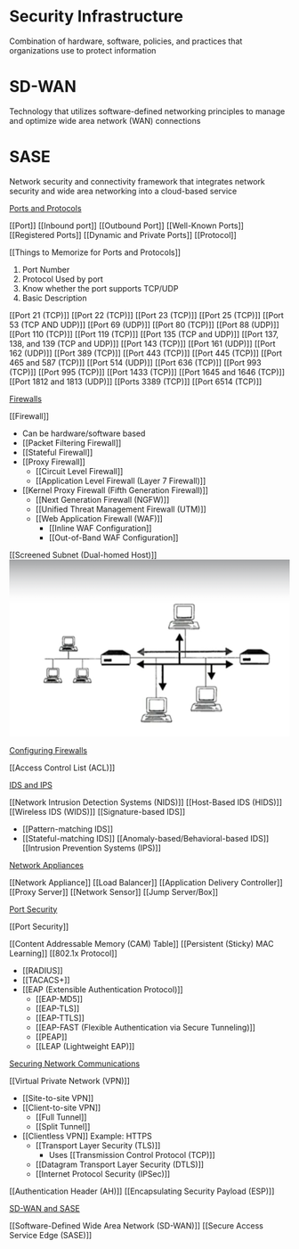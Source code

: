 # Security Infrastructure

Combination of hardware, software, policies, and practices that organizations use to protect information

# SD-WAN

Technology that utilizes software-defined networking principles to manage and optimize wide area network (WAN) connections

# SASE

Network security and connectivity framework that integrates network security and wide area networking into a cloud-based service

[Ports and Protocols](16%20Security%20Infrastructure/Ports%20and%20Protocols.md)

[[Port]]
[[Inbound port]]
[[Outbound Port]]
[[Well-Known Ports]]
[[Registered Ports]]
[[Dynamic and Private Ports]]
[[Protocol]]

[[Things to Memorize for Ports and Protocols]]

1. Port Number
2. Protocol Used by port
3. Know whether the port supports TCP/UDP
4. Basic Description

[[Port 21 (TCP)]]
[[Port 22 (TCP)]]
[[Port 23 (TCP)]]
[[Port 25 (TCP)]]
[[Port 53 (TCP AND UDP)]]
[[Port 69 (UDP)]]
[[Port 80 (TCP)]]
[[Port 88 (UDP)]]
[[Port 110 (TCP)]]
[[Port 119 (TCP)]]
[[Port 135 (TCP and UDP)]]
[[Port 137, 138, and 139 (TCP and UDP)]]
[[Port 143 (TCP)]]
[[Port 161 (UDP)]]
[[Port 162 (UDP)]]
[[Port 389 (TCP)]]
[[Port 443 (TCP)]]
[[Port 445 (TCP)]]
[[Port 465 and 587 (TCP)]]
[[Port 514 (UDP)]]
[[Port 636 (TCP)]]
[[Port 993 (TCP)]]
[[Port 995 (TCP)]]
[[Port 1433 (TCP)]]
[[Port 1645 and 1646 (TCP)]]
[[Port 1812 and 1813 (UDP)]]
[[Ports 3389 (TCP)]]
[[Port 6514 (TCP)]]

[Firewalls](16%20Security%20Infrastructure/Firewalls.md)

[[Firewall]]
- Can be hardware/software based
- [[Packet Filtering Firewall]]
- [[Stateful Firewall]]
- [[Proxy Firewall]]
  - [[Circuit Level Firewall]]
  - [[Application Level Firewall (Layer 7 Firewall)]]
- [[Kernel Proxy Firewall (Fifth Generation Firewall)]]
  - [[Next Generation Firewall (NGFW)]]
  - [[Unified Threat Management Firewall (UTM)]]
  - [[Web Application Firewall (WAF)]]
    - [[Inline WAF Configuration]] 
    - [[Out-of-Band WAF Configuration]]

[[Screened Subnet (Dual-homed Host)]]
![Screened subnet example](16%20Security%20Infrastructure/image.png)

[Configuring Firewalls](16%20Security%20Infrastructure/Configuring%20Firewalls.md)

[[Access Control List (ACL)]]

[IDS and IPS](16%20Security%20Infrastructure/IDS%20and%20IPS.md)

[[Network Intrusion Detection Systems (NIDS)]]
[[Host-Based IDS (HIDS)]]
[[Wireless IDS (WIDS)]]
[[Signature-based IDS]]
- [[Pattern-matching IDS]]
- [[Stateful-matching IDS]]
[[Anomaly-based/Behavioral-based IDS]]
[[Intrusion Prevention Systems (IPS)]]

[Network Appliances](16%20Security%20Infrastructure/Network%20Appliances.md)

[[Network Appliance]]
[[Load Balancer]]
[[Application Delivery Controller]]
[[Proxy Server]]
[[Network Sensor]]
[[Jump Server/Box]]

[Port Security](16%20Security%20Infrastructure/Port%20Security.md)

[[Port Security]]
  
[[Content Addressable Memory (CAM) Table]]
[[Persistent (Sticky) MAC Learning]]
[[802.1x Protocol]]
- [[RADIUS]]
- [[TACACS+]]
- [[EAP (Extensible Authentication Protocol)]]
  - [[EAP-MD5]]
  - [[EAP-TLS]]
  - [[EAP-TTLS]]
  - [[EAP-FAST (Flexible Authentication via Secure Tunneling)]]
  - [[PEAP]]
  - [[LEAP (Lightweight EAP)]]

[Securing Network Communications](16%20Security%20Infrastructure/Securing%20Network%20Communications.md)

[[Virtual Private Network (VPN)]]
- [[Site-to-site VPN]]
- [[Client-to-site VPN]]
  - [[Full Tunnel]]
  - [[Split Tunnel]]
- [[Clientless VPN]]
  Example: HTTPS
  - [[Transport Layer Security (TLS)]]
    - Uses [[Transmission Control Protocol (TCP)]]
  - [[Datagram Transport Layer Security (DTLS)]]
  - [[Internet Protocol Security (IPSec)]]

[[Authentication Header (AH)]]
[[Encapsulating Security Payload (ESP)]]

[SD-WAN and SASE](16%20Security%20Infrastructure/SD-WAN%20and%20SASE.md)

[[Software-Defined Wide Area Network (SD-WAN)]]
[[Secure Access Service Edge (SASE)]]

